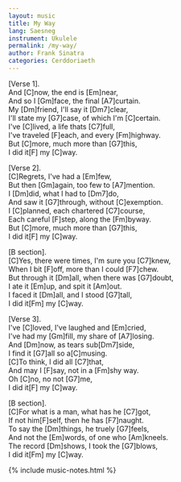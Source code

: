 ```yaml
---
layout: music
title: My Way
lang: Saesneg
instrument: Ukulele
permalink: /my-way/
author: Frank Sinatra
categories: Cerddoriaeth
---
```


[Verse 1].  
And [C]now, the end is [Em]near,  
And so I [Gm]face, the final [A7]curtain.  
My [Dm]friend, I'll say it [Dm7]clear,  
I'll state my [G7]case, of which I'm [C]certain.  
I've [C]lived, a life thats [C7]full,  
I've traveled [F]each, and every [Fm]highway.  
But [C]more, much more than [G7]this,  
I did it[F] my [C]way.  
  
  
[Verse 2].  
[C]Regrets, I've had a [Em]few,  
But then [Gm]again, too few to [A7]mention.  
I [Dm]did, what I had to [Dm7]do,  
And saw it [G7]through, without [C]exemption.  
I [C]planned, each chartered [C7]course,  
Each careful [F]step, along the [Fm]byway.  
But [C]more, much more than [G7]this,  
I did it[F] my [C]way.  
  
  
[B section].                                     
[C]Yes, there were times, I'm sure you [C7]knew,  
When I bit [F]off, more than I could [F7]chew.  
But through it [Dm]all, when there was [G7]doubt,  
I ate it [Em]up, and spit it [Am]out.  
I faced it [Dm]all, and I stood [G7]tall,  
I did it[Fm] my [C]way.  
  
  
[Verse 3].  
I've [C]loved, I've laughed and [Em]cried,  
I've had my [Gm]fill, my share of [A7]losing.  
And [Dm]now, as tears sub[Dm7]side,  
I find it [G7]all so a[C]musing.  
[C]To think, I did all [C7]that,  
And may I [F]say, not in a [Fm]shy way.  
Oh [C]no, no not [G7]me,  
I did it[F] my [C]way.  
  
  
[B section].  
[C]For what is a man, what has he [C7]got,  
If not him[F]self, then he has [F7]naught.  
To say the [Dm]things, he truely [G7]feels,  
And not the [Em]words, of one who [Am]kneels.  
The record [Dm]shows, I took the [G7]blows,  
I did it[Fm] my [C]way.

{% include music-notes.html %}